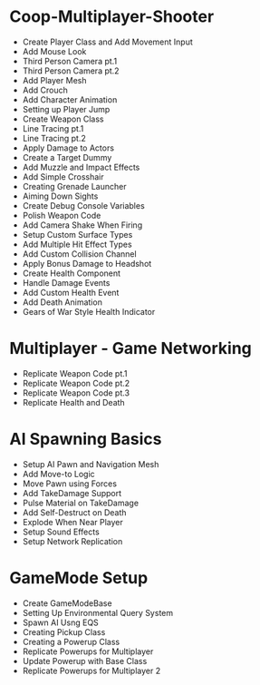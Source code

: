 # Coop-Multiplayer-Shooter

* Create Player Class and Add Movement Input
* Add Mouse Look 
* Third Person Camera pt.1
* Third Person Camera pt.2
* Add Player Mesh
* Add Crouch
* Add Character Animation
* Setting up Player Jump
* Create Weapon Class
* Line Tracing pt.1
* Line Tracing pt.2
* Apply Damage to Actors
* Create a Target Dummy
* Add Muzzle and Impact Effects
* Add Simple Crosshair
* Creating Grenade Launcher
* Aiming Down Sights
* Create Debug Console Variables
* Polish Weapon Code
* Add Camera Shake When Firing
* Setup Custom Surface Types
* Add Multiple Hit Effect Types
* Add Custom Collision Channel
* Apply Bonus Damage to Headshot
* Create Health Component
* Handle Damage Events
* Add Custom Health Event
* Add Death Animation
* Gears of War Style Health Indicator

# Multiplayer - Game Networking
* Replicate Weapon Code pt.1
* Replicate Weapon Code pt.2
* Replicate Weapon Code pt.3
* Replicate Health and Death

# AI Spawning Basics
* Setup AI Pawn and Navigation Mesh
* Add Move-to Logic
* Move Pawn using Forces
* Add TakeDamage Support
* Pulse Material on TakeDamage
* Add Self-Destruct on Death
* Explode When Near Player
* Setup Sound Effects
* Setup Network Replication

# GameMode Setup
* Create GameModeBase
* Setting Up Environmental Query System
* Spawn AI Usng EQS
* Creating Pickup Class
* Creating a Powerup Class
* Replicate Powerups for Multiplayer
* Update Powerup with Base Class
* Replicate Powerups for Multiplayer 2